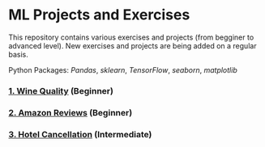 # ML Projects and Exercises

This repository contains various exercises and projects (from begginer to advanced level). New exercises and projects are being added on a regular basis.

Python Packages: *Pandas*, *sklearn*, *TensorFlow*, *seaborn*, *matplotlib*

### [1. Wine Quality](https://github.com/bzkarimi/ML-Projects/tree/main/wine-quality) (Beginner)

### [2. Amazon Reviews](https://github.com/bzkarimi/ML-Projects/tree/main/amazon-reviews) (Beginner)

### [3. Hotel Cancellation](https://github.com/bzkarimi/ML-Projects/tree/main/hotel-cancellation) (Intermediate)

